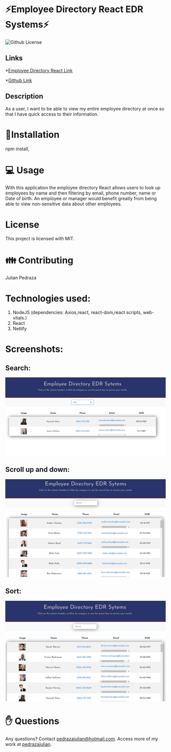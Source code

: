 # ⚡Employee Directory React EDR Systems⚡

  ![Github License](https://img.shields.io/badge/license-MIT-blue.svg)

  ## Links

 *[Employee Directory React Link](https://frosty-borg-7f6324.netlify.app/)

 *[Github Link](https://github.com/pedrazajulian/EmployeeDirectoryReact)

  

  ## Description
  As a user, I want to be able to view my entire employee directory at once so that I have quick access to their information.
  
  <ur>
  
  # 💾Installation  
  npm install, 

  <ur>

  # 💻 Usage  
    
With this application the employee directory React allows users to look up employees by name and then filtering by email, phone number, name or Date of birth. An employee or manager would benefit greatly from being able to view non-sensitive data about other employees.

  # License 
 This project is licensed with MIT.

  <ur>

  # 👪 Contributing  
  Julian Pedraza

  # Technologies used:
  1. NodeJS (dependencies: Axios,react, react-dom,react scripts, web-vitals.)
  2. React
  3. Netlify
  
  
 # Screenshots:

 ## Search:

  ![pic 1](https://github.com/pedrazajulian/EmployeeDirectoryReact/blob/main/assets/Capture%201.JPG)

  ## Scroll up and down:

  ![pic 2](https://github.com/pedrazajulian/EmployeeDirectoryReact/blob/main/assets/Capture%202.JPG)

  ## Sort:

  ![pic 3](https://github.com/pedrazajulian/EmployeeDirectoryReact/blob/main/assets/Capture.JPG)


  # ✋ Questions 
  Any questions? Contact pedrazajulian@hotmail.com. Access more of my work at [pedrazajulian](https://github.com/pedrazajulian).
